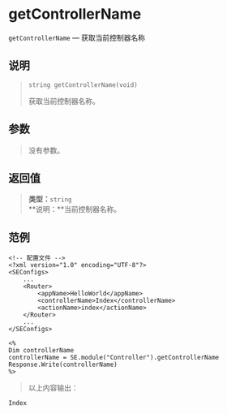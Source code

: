 getControllerName
=================
`getControllerName` &mdash; 获取当前控制器名称

说明
----
>     string getControllerName(void)
> 获取当前控制器名称。

参数
----
> 没有参数。

返回值
------
> **类型：**`string`  
> **说明：**当前控制器名称。

范例
----
>
    <!-- 配置文件 -->
    <?xml version="1.0" encoding="UTF-8"?>
    <SEConfigs>
        ...
        <Router>
            <appName>HelloWorld</appName>
            <controllerName>Index</controllerName>
            <actionName>index</actionName>
        </Router>
        ...
    </SEConfigs>
>>
>
    <%
    Dim controllerName
    controllerName = SE.module("Controller").getControllerName
    Response.Write(controllerName)
    %>
> 以上内容输出：
>
    Index